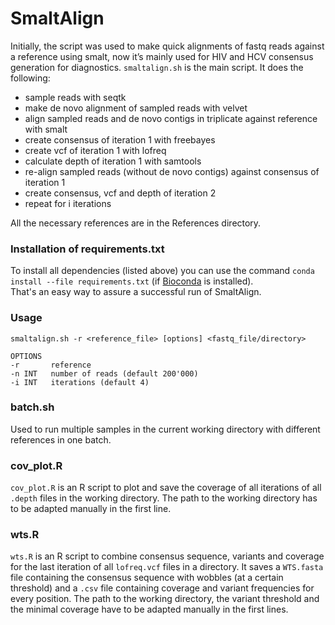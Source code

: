 # SmaltAlign
Initially, the script was used to make quick alignments of fastq reads against a reference using smalt, now it’s mainly used for HIV and HCV consensus generation for diagnostics.
`smaltalign.sh` is the main script. It does the following:
- sample reads with seqtk
- make de novo alignment of sampled reads with velvet
- align sampled reads and de novo contigs in triplicate against reference with smalt
- create consensus of iteration 1 with freebayes
- create vcf of iteration 1 with lofreq
- calculate depth of iteration 1 with samtools
- re-align sampled reads (without de novo contigs) against consensus of iteration 1
- create consensus, vcf and depth of iteration 2
- repeat for i iterations

All the necessary references are in the References directory.

### Installation of requirements.txt
To install all dependencies (listed above) you can use the command `conda install --file requirements.txt` (if [Bioconda](https://bioconda.github.io/) is installed).  
That's an easy way to assure a successful run of SmaltAlign.


### Usage
	smaltalign.sh -r <reference_file> [options] <fastq_file/directory>

	OPTIONS
	-r       reference
	-n INT   number of reads (default 200'000)
	-i INT   iterations (default 4)

### batch.sh
Used to run multiple samples in the current working directory with different references in one batch.

### cov_plot.R
`cov_plot.R` is an R script to plot and save the coverage of all iterations of all `.depth` files in the working directory.
The path to the working directory has to be adapted manually in the first line.

### wts.R
`wts.R` is an R script to combine consensus sequence, variants and coverage for the last iteration of all `lofreq.vcf` files in a directory.
It saves a `WTS.fasta` file containing the consensus sequence with wobbles (at a certain threshold) and a `.csv` file  containing coverage and variant frequencies for every position.
The path to the working directory, the variant threshold and the minimal coverage have to be adapted manually in the first lines.

